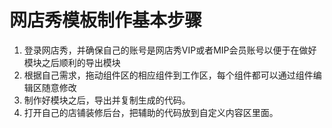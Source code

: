 # 网店秀模板制作基本步骤

1. 登录网店秀，并确保自己的账号是网店秀VIP或者MIP会员账号以便于在做好模块之后顺利的导出模块
2. 根据自己需求，拖动组件区的相应组件到工作区，每个组件都可以通过组件编辑区随意修改
3. 制作好模块之后，导出并复制生成的代码。
4. 打开自己的店铺装修后台，把辅助的代码放到自定义内容区里面。





